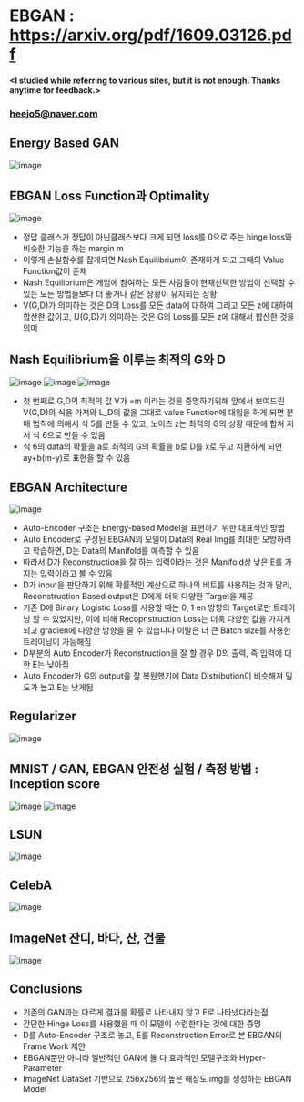 # EBGAN : https://arxiv.org/pdf/1609.03126.pdf

#### <I studied while referring to various sites, but it is not enough. Thanks anytime for feedback.>
### <heejo5@naver.com>

Energy Based GAN
----------------
![image](https://user-images.githubusercontent.com/61686244/94901193-3479b700-04d1-11eb-88d5-9a74b2e67fe4.png)

EBGAN Loss Function과 Optimality
--------------------------------
![image](https://user-images.githubusercontent.com/61686244/94901273-5b37ed80-04d1-11eb-8c4c-abd569619f29.png)
* 정답 클래스가 정답이 아닌클래스보다 크게 되면 loss를 0으로 주는 hinge loss와 비슷한 기능을 하는 margin m
* 이렇게 손실함수를 잡게되면 Nash Equilibrium이 존재하게 되고 그때의 Value Function값이 존재
* Nash Equilibrium은 게임에 참여하는 모든 사람들이 현재선택한 방법이 선택할 수 있는 모든 방법들보다 더 좋거나 같은 상황이 유지되는 상황
* V(G,D)가 의미하는 것은 D의 Loss를 모든 data에 대하여 그리고 모든 z에 대하여 합산한 값이고, U(G,D)가 의미하는 것은 G의 Loss를 모든 z에 대해서 합산한 것을 의미

Nash Equilibrium을 이루는 최적의 G와 D
------------------------------------
![image](https://user-images.githubusercontent.com/61686244/94901546-c2ee3880-04d1-11eb-96c1-a3b516233b50.png)
![image](https://user-images.githubusercontent.com/61686244/94901675-f8932180-04d1-11eb-8551-a806968aa0f4.png)
![image](https://user-images.githubusercontent.com/61686244/94901718-0779d400-04d2-11eb-9670-3d78ebee9e0d.png)

* 첫 번째로 G,D의 최적의 값 V가 =m 이라는 것을 증명하기위해 앞에서 보여드린 V(G,D)의 식을 가져와 L_D의 값을 그대로 value Function에 대입을 하게 되면 분배 법칙에 의해서 식 5를 만들 수 있고, 노이즈 z는 최적의 G의 상황 때문에 합쳐 저서 식 6으로 만들 수 있음
* 식 6의 data의 확률을 a로 최적의 G의 확률을 b로 D를 x로 두고 치환하게 되면 ay+b(m-y)로 표현을 할 수 있음

EBGAN Architecture
------------------
![image](https://user-images.githubusercontent.com/61686244/94901800-28422980-04d2-11eb-9b05-d2ce77c6e8bb.png)
* Auto-Encoder 구조는 Energy-based Model을 표현하기 위한 대표적인 방법
* Auto Encoder로 구성된 EBGAN의 모델이 Data의 Real Img를 최대한 모방하려고 학습하면, D는 Data의 Manifold를 예측할 수 있음
* 따라서 D가 Reconstruction을 잘 하는 입력이라는 것은 Manifold상 낮은 E를 가지는 입력이라고 볼 수 있음
* D가 input을 판단하기 위해 확률적인 계산으로 하나의 비트를 사용하는 것과 달리, Reconstruction Based output은 D에게 더욱 다양한 Target을 제공
* 기존 D에 Binary Logistic Loss를 사용할 때는 0, 1 en 방향의 Target로만 트레이닝 할 수 있었지만, 이에 비해 Recopnstruction Loss는 더욱 다양한 값을 가지게 되고 gradien에 다양한 방향을 줄 수 있습니다 이말은 더 큰 Batch size를 사용한 트레이닝이 가능해짐
* D부분의 Auto Encoder가 Reconstruction을 잘 할 경우 D의 출력, 즉 입력에 대한 E는 낮아짐
* Auto Encoder가 G의 output을 잘 복원했기에 Data Distribution이 비슷해져 밀도가 높고 E는 낮게됨

Regularizer
-----------
![image](https://user-images.githubusercontent.com/61686244/94902110-a4d50800-04d2-11eb-911f-5b5229ac20c7.png)

MNIST / GAN, EBGAN 안전성 실험 / 측정 방법 : Inception score
------------------------------------------------------------
![image](https://user-images.githubusercontent.com/61686244/94902249-d221b600-04d2-11eb-92e5-31c7cf3d4908.png)
![image](https://user-images.githubusercontent.com/61686244/94902302-e4035900-04d2-11eb-8723-10503d59a38d.png)

LSUN
----
![image](https://user-images.githubusercontent.com/61686244/94902321-ee255780-04d2-11eb-8649-2b4a896bd8e4.png)

CelebA
------
![image](https://user-images.githubusercontent.com/61686244/94902347-fb424680-04d2-11eb-9cde-18999b388767.png)

ImageNet 잔디, 바다, 산, 건물
-----------------------------
![image](https://user-images.githubusercontent.com/61686244/94902452-23ca4080-04d3-11eb-874e-09555d11bfaa.png)

Conclusions
-----------
* 기존의 GAN과는 다르게 결과를 확률로 나타내지 않고 E로 나타냈다라는점
* 간단한 Hinge Loss를 사용했을 때 이 모델이 수렴한다는 것에 대한 증명
* D를 Auto-Encoder 구조로 놓고, E를 Reconstruction Error로 본 EBGAN의 Frame Work 제안
* EBGAN뿐만 아니라 일반적인  GAN에 둘 다 효과적인 모델구조와 Hyper-Parameter
* ImageNet DataSet 기반으로 256x256의 높은 해상도 img를 생성하는 EBGAN Model


